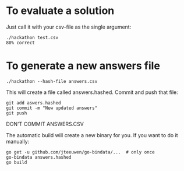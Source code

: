 # To evaluate a solution

Just call it with your csv-file as the single argument:

```
./hackathon test.csv
80% correct
```

# To generate a new answers file

```
./hackathon --hash-file answers.csv
```

This will create a file called answers.hashed. Commit and push that file:

```
git add aswers.hashed
git commit -m "New updated answers"
git push
```

DON'T COMMIT ANSWERS.CSV

The automatic build will create a new binary for you. If you want to do it
manually:

```
go get -u github.com/jteeuwen/go-bindata/...  # only once
go-bindata answers.hashed
go build
```
